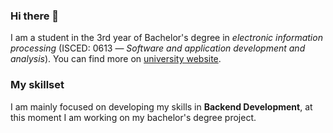 ### Hi there 👋

I am a student in the 3rd year of Bachelor's degree in _electronic information processing_ (ISCED: 0613 — _Software and application development and analysis_). You can find more on [university website](https://sylabus.uj.edu.pl/en/5/1/2/9/126).

### My skillset




I am mainly focused on developing my skills in **Backend Development**, at this moment I am working on my bachelor's degree project.

<!--
⭐⭐⭐⭐⭐
🌑🌑🌑🌑🌑
-->
